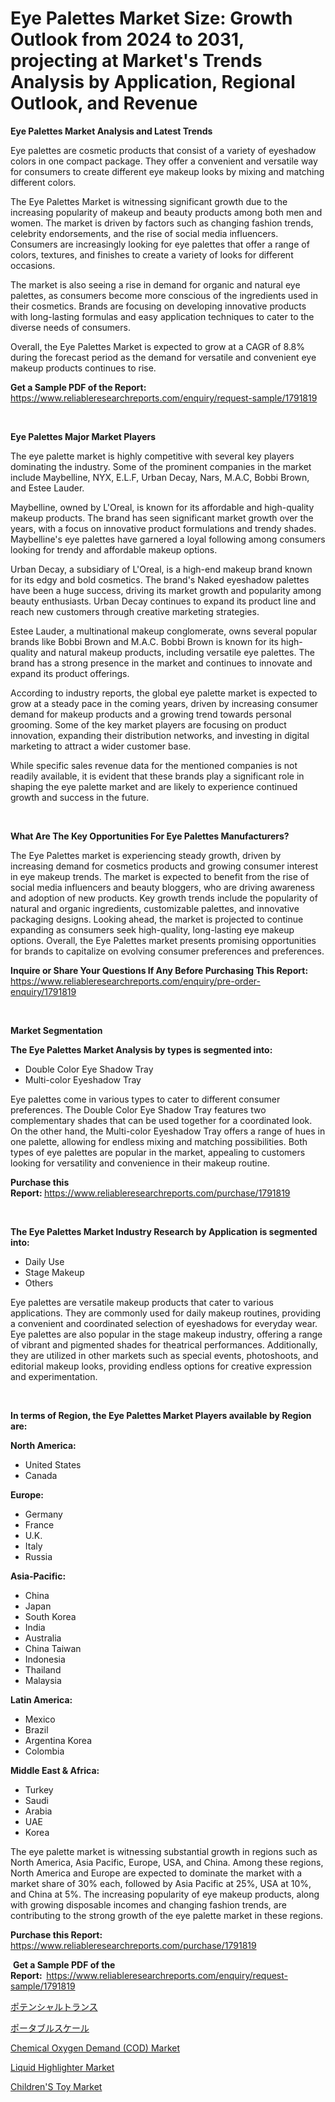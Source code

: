 <p><h1>Eye Palettes Market Size: Growth Outlook from 2024 to 2031, projecting at Market's Trends Analysis by Application, Regional Outlook, and Revenue</h1></p><p><strong>Eye Palettes Market Analysis and Latest Trends</strong></p>
<p><p>Eye palettes are cosmetic products that consist of a variety of eyeshadow colors in one compact package. They offer a convenient and versatile way for consumers to create different eye makeup looks by mixing and matching different colors.</p><p>The Eye Palettes Market is witnessing significant growth due to the increasing popularity of makeup and beauty products among both men and women. The market is driven by factors such as changing fashion trends, celebrity endorsements, and the rise of social media influencers. Consumers are increasingly looking for eye palettes that offer a range of colors, textures, and finishes to create a variety of looks for different occasions.</p><p>The market is also seeing a rise in demand for organic and natural eye palettes, as consumers become more conscious of the ingredients used in their cosmetics. Brands are focusing on developing innovative products with long-lasting formulas and easy application techniques to cater to the diverse needs of consumers.</p><p>Overall, the Eye Palettes Market is expected to grow at a CAGR of 8.8% during the forecast period as the demand for versatile and convenient eye makeup products continues to rise.</p></p>
<p><strong>Get a Sample PDF of the Report:&nbsp;</strong> <a href="https://www.reliableresearchreports.com/enquiry/request-sample/1791819">https://www.reliableresearchreports.com/enquiry/request-sample/1791819</a></p>
<p>&nbsp;</p>
<p><strong>Eye Palettes Major Market Players</strong></p>
<p><p>The eye palette market is highly competitive with several key players dominating the industry. Some of the prominent companies in the market include Maybelline, NYX, E.L.F, Urban Decay, Nars, M.A.C, Bobbi Brown, and Estee Lauder.</p><p>Maybelline, owned by L'Oreal, is known for its affordable and high-quality makeup products. The brand has seen significant market growth over the years, with a focus on innovative product formulations and trendy shades. Maybelline's eye palettes have garnered a loyal following among consumers looking for trendy and affordable makeup options.</p><p>Urban Decay, a subsidiary of L'Oreal, is a high-end makeup brand known for its edgy and bold cosmetics. The brand's Naked eyeshadow palettes have been a huge success, driving its market growth and popularity among beauty enthusiasts. Urban Decay continues to expand its product line and reach new customers through creative marketing strategies.</p><p>Estee Lauder, a multinational makeup conglomerate, owns several popular brands like Bobbi Brown and M.A.C. Bobbi Brown is known for its high-quality and natural makeup products, including versatile eye palettes. The brand has a strong presence in the market and continues to innovate and expand its product offerings.</p><p>According to industry reports, the global eye palette market is expected to grow at a steady pace in the coming years, driven by increasing consumer demand for makeup products and a growing trend towards personal grooming. Some of the key market players are focusing on product innovation, expanding their distribution networks, and investing in digital marketing to attract a wider customer base.</p><p>While specific sales revenue data for the mentioned companies is not readily available, it is evident that these brands play a significant role in shaping the eye palette market and are likely to experience continued growth and success in the future.</p></p>
<p>&nbsp;</p>
<p><strong>What Are The Key Opportunities For Eye Palettes Manufacturers?</strong></p>
<p><p>The Eye Palettes market is experiencing steady growth, driven by increasing demand for cosmetics products and growing consumer interest in eye makeup trends. The market is expected to benefit from the rise of social media influencers and beauty bloggers, who are driving awareness and adoption of new products. Key growth trends include the popularity of natural and organic ingredients, customizable palettes, and innovative packaging designs. Looking ahead, the market is projected to continue expanding as consumers seek high-quality, long-lasting eye makeup options. Overall, the Eye Palettes market presents promising opportunities for brands to capitalize on evolving consumer preferences and preferences.</p></p>
<p><strong>Inquire or Share Your Questions If Any Before Purchasing This Report:</strong> <a href="https://www.reliableresearchreports.com/enquiry/pre-order-enquiry/1791819">https://www.reliableresearchreports.com/enquiry/pre-order-enquiry/1791819</a></p>
<p>&nbsp;</p>
<p><strong>Market Segmentation</strong></p>
<p><strong>The Eye Palettes Market Analysis by types is segmented into:</strong></p>
<p><ul><li>Double Color Eye Shadow Tray</li><li>Multi-color Eyeshadow Tray</li></ul></p>
<p><p>Eye palettes come in various types to cater to different consumer preferences. The Double Color Eye Shadow Tray features two complementary shades that can be used together for a coordinated look. On the other hand, the Multi-color Eyeshadow Tray offers a range of hues in one palette, allowing for endless mixing and matching possibilities. Both types of eye palettes are popular in the market, appealing to customers looking for versatility and convenience in their makeup routine.</p></p>
<p><strong>Purchase this Report:&nbsp;</strong><a href="https://www.reliableresearchreports.com/purchase/1791819">https://www.reliableresearchreports.com/purchase/1791819</a></p>
<p>&nbsp;</p>
<p><strong>The Eye Palettes Market Industry Research by Application is segmented into:</strong></p>
<p><ul><li>Daily Use</li><li>Stage Makeup</li><li>Others</li></ul></p>
<p><p>Eye palettes are versatile makeup products that cater to various applications. They are commonly used for daily makeup routines, providing a convenient and coordinated selection of eyeshadows for everyday wear. Eye palettes are also popular in the stage makeup industry, offering a range of vibrant and pigmented shades for theatrical performances. Additionally, they are utilized in other markets such as special events, photoshoots, and editorial makeup looks, providing endless options for creative expression and experimentation.</p></p>
<p>&nbsp;</p>
<p><strong>In terms of Region, the Eye Palettes Market Players available by Region are:</strong></p>
<p>
    <p> <strong> North America: </strong>
        <ul>
            <li>United States</li>
            <li>Canada</li>
        </ul>
        </p> 
    <p> <strong> Europe: </strong>
        <ul>
            <li>Germany</li>
            <li>France</li>
            <li>U.K.</li>
            <li>Italy</li>
            <li>Russia</li>
        </ul>
        </p> 
    <p> <strong> Asia-Pacific: </strong>
        <ul>
            <li>China</li>
            <li>Japan</li>
            <li>South Korea</li>
            <li>India</li>
            <li>Australia</li>
            <li>China Taiwan</li>
            <li>Indonesia</li>
            <li>Thailand</li>
            <li>Malaysia</li>
        </ul>
        </p> 
    <p> <strong> Latin America: </strong>
        <ul>
            <li>Mexico</li>
            <li>Brazil</li>
            <li>Argentina Korea</li>
            <li>Colombia</li>
        </ul>
        </p> 
    <p> <strong> Middle East & Africa: </strong>
        <ul>
            <li>Turkey</li>
            <li>Saudi</li>
            <li>Arabia</li>
            <li>UAE</li>
            <li>Korea</li>
        </ul>
    </p>
    </p>
<p><p>The eye palette market is witnessing substantial growth in regions such as North America, Asia Pacific, Europe, USA, and China. Among these regions, North America and Europe are expected to dominate the market with a market share of 30% each, followed by Asia Pacific at 25%, USA at 10%, and China at 5%. The increasing popularity of eye makeup products, along with growing disposable incomes and changing fashion trends, are contributing to the strong growth of the eye palette market in these regions.</p></p>
<p><strong>Purchase this Report: </strong><a href="https://www.reliableresearchreports.com/purchase/1791819">https://www.reliableresearchreports.com/purchase/1791819</a></p>
<p>&nbsp;<strong>Get a Sample PDF of the Report:&nbsp;&nbsp;</strong><a href="https://www.reliableresearchreports.com/enquiry/request-sample/1791819">https://www.reliableresearchreports.com/enquiry/request-sample/1791819</a></p>
<p><strong></strong></p>
<p><p><a href="https://github.com/dadanedu33/Market-Research-Report-List-1/blob/main/96465566399.md">ポテンシャルトランス</a></p><p><a href="https://github.com/ihabdkwlxs948/Market-Research-Report-List-1/blob/main/79831806398.md">ポータブルスケール</a></p><p><a href="https://issuu.com/reportprime-2/docs/chemical-oxygen-demand-cod-market-size-2030.pptx">Chemical Oxygen Demand (COD) Market</a></p><p><a href="https://github.com/biheemgalvinlouises6hokrh3h/Market-Research-Report-List-1/blob/main/liquid-highlighter-market.md">Liquid Highlighter Market</a></p><p><a href="https://issuu.com/reportprime-2/docs/childrens-toy-market-size-2030.pptx">Children'S Toy Market</a></p></p>